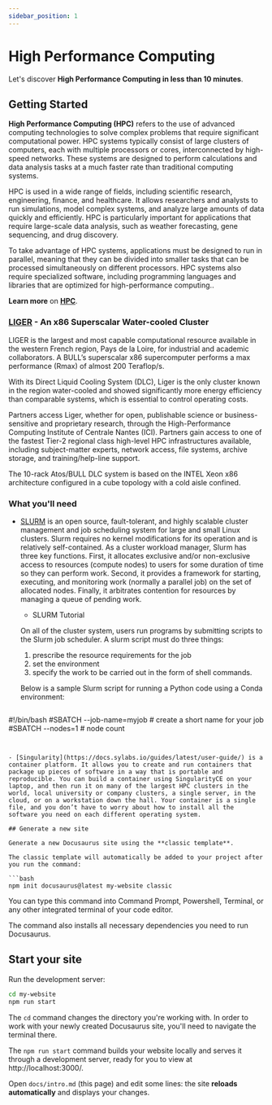 ```yaml
---
sidebar_position: 1
---
```


# High Performance Computing

Let's discover **High Performance Computing in less than 10 minutes**.

## Getting Started

**High Performance Computing (HPC)** refers to the use of advanced computing technologies to solve complex problems that require significant computational power. HPC systems typically consist of large clusters of computers, each with multiple processors or cores, interconnected by high-speed networks. These systems are designed to perform calculations and data analysis tasks at a much faster rate than traditional computing systems.

HPC is used in a wide range of fields, including scientific research, engineering, finance, and healthcare. It allows researchers and analysts to run simulations, model complex systems, and analyze large amounts of data quickly and efficiently. HPC is particularly important for applications that require large-scale data analysis, such as weather forecasting, gene sequencing, and drug discovery.

To take advantage of HPC systems, applications must be designed to run in parallel, meaning that they can be divided into smaller tasks that can be processed simultaneously on different processors. HPC systems also require specialized software, including programming languages and libraries that are optimized for high-performance computing..

**Learn more** on **[HPC](https://en.wikipedia.org/wiki/High-performance_computing)**.

### [LIGER](https://supercomputing.ec-nantes.fr/liger) - An x86 Superscalar Water-cooled Cluster

LIGER is the largest and most capable computational resource available in the western French region, Pays de la Loire, for industrial and academic collaborators. A BULL’s superscalar x86 supercomputer performs a max performance (Rmax) of almost 200 Teraflop/s.

With its Direct Liquid Cooling System (DLC), Liger is the only cluster known in the region water-cooled and showed significantly more energy efficiency than comparable systems, which is essential to control operating costs.

Partners access Liger, whether for open, publishable science or business-sensitive and proprietary research, through the High-Performance Computing Institute of Centrale Nantes (ICI). Partners gain access to one of the fastest Tier-2 regional class high-level HPC infrastructures available, including subject-matter experts, network access, file systems, archive storage, and training/help-line support.

The 10-rack Atos/BULL DLC system is based on the INTEL Xeon x86 architecture configured in a cube topology with a cold aisle confined.

### What you'll need

- [SLURM](https://slurm.schedmd.com/documentation.html) is an open source, fault-tolerant, and highly scalable cluster management and job scheduling system for large and small Linux clusters. Slurm requires no kernel modifications for its operation and is relatively self-contained. As a cluster workload manager, Slurm has three key functions. First, it allocates exclusive and/or non-exclusive access to resources (compute nodes) to users for some duration of time so they can perform work. Second, it provides a framework for starting, executing, and monitoring work (normally a parallel job) on the set of allocated nodes. Finally, it arbitrates contention for resources by managing a queue of pending work.

  - SLURM Tutorial

  On all of the cluster system, users run programs by submitting scripts to the Slurm job scheduler. A slurm script must do three things:
  1. prescribe the resource requirements for the job
  2. set the environment
  3. specify the work to be carried out in the form of shell commands.

  Below is a sample Slurm script for running a Python code using a Conda environment:

  ```bash
#!/bin/bash
#SBATCH --job-name=myjob          # create a short name for your job
#SBATCH --nodes=1                 # node count

```


- [Singularity](https://docs.sylabs.io/guides/latest/user-guide/) is a container platform. It allows you to create and run containers that package up pieces of software in a way that is portable and reproducible. You can build a container using SingularityCE on your laptop, and then run it on many of the largest HPC clusters in the world, local university or company clusters, a single server, in the cloud, or on a workstation down the hall. Your container is a single file, and you don’t have to worry about how to install all the software you need on each different operating system.

## Generate a new site

Generate a new Docusaurus site using the **classic template**.

The classic template will automatically be added to your project after you run the command:

```bash
npm init docusaurus@latest my-website classic
```

You can type this command into Command Prompt, Powershell, Terminal, or any other integrated terminal of your code editor.

The command also installs all necessary dependencies you need to run Docusaurus.

## Start your site

Run the development server:

```bash
cd my-website
npm run start
```

The `cd` command changes the directory you're working with. In order to work with your newly created Docusaurus site, you'll need to navigate the terminal there.

The `npm run start` command builds your website locally and serves it through a development server, ready for you to view at http://localhost:3000/.

Open `docs/intro.md` (this page) and edit some lines: the site **reloads automatically** and displays your changes.
